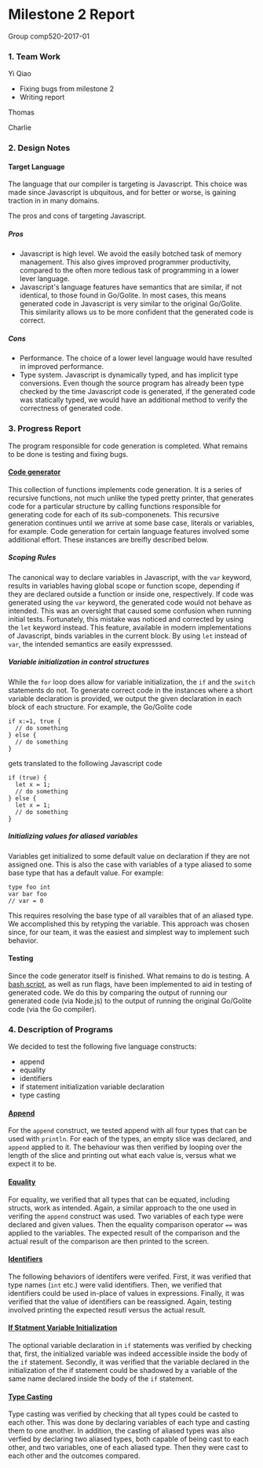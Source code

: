 # Milestone 2 Report
Group comp520-2017-01

### 1. Team Work
Yi Qiao
* Fixing bugs from milestone 2
* Writing report

Thomas

Charlie

### 2. Design Notes

#### Target Language  

The language that our compiler is targeting is Javascript. This choice was made since Javascript is ubquitous, and for better or worse, is gaining traction in in many domains.

The pros and cons of targeting Javascript.

##### Pros
* Javascript is high level. We avoid the easily botched task of memory management. This also gives improved programmer productivity, compared to the often more tedious task of programming in a lower lever language.
* Javascript's language features have semantics that are similar, if not identical, to those found in Go/Golite. In most cases, this means generated code in Javascript is very similar to the original Go/Golite. This similarity allows us to be more confident that the generated code is correct. 

##### Cons
* Performance. The choice of a lower level language would have resulted in improved performance.
* Type system. Javascript is dynamically typed, and has implicit type conversions. Even though the source program has already been type checked by the time Javascript code is generated, if the generated code was statically typed, we would have an additional method to verify the correctness of generated code.

### 3. Progress Report
The program responsible for code generation is completed. What remains to be done is testing and fixing bugs.

#### [Code generator](https://github.com/Sable/comp520-2017-01/blob/master/src/Pretty/CodeGenerator.hs)
This collection of functions implements code generation. It is a series of recursive functions, not much unlike the typed pretty printer, that generates code for a particular structure by calling functions responsible for generating code for each of its sub-componenets. This recursive generation continues until we arrive at some base case, literals or variables, for example. Code generation for certain language features involved some additional effort. These instances are breifly described below.

##### Scoping Rules
The canonical way to declare variables in Javascript, with the ```var``` keyword, results in variables having global scope or function scope, depending if they are declared outside a function or inside one, respectively. If code was generated using the ```var``` keyword, the generated code would not behave as intended. This was an oversight that caused some confusion when running initial tests. Fortunately, this mistake was noticed and corrected by using the ```let``` keyword instead. This feature, available in modern implementations of Javascript, binds variables in the current block. By using ```let``` instead of ```var```, the intended semantics are easily expresssed.

##### Variable initialization in control structures
While the ```for``` loop does allow for variable initialization, the ```if``` and the ```switch``` statements do not. To generate correct code in the instances where a short variable declaration is provided, we output the given declaration in each block of each structure. For example, the Go/Golite code
```
if x:=1, true {
  // do something
} else {
  // do something
}
```
gets translated to the following Javascript code
```
if (true) {
  let x = 1;
  // do something
} else {
  let x = 1;
  // do something
}
```
##### Initializing values for aliased variables
Variables get initialized to some default value on declaration if they are not assigned one. This is also the case with variables of a type aliased to some base type that has a default value. For example: 
```
type foo int
var bar foo
// var = 0
```
This requires resolving the base type of all varaibles that of an aliased type. We accomplished this by retyping the variable. This approach was chosen since, for our team, it was the easiest and simplest way to implement such behavior.

#### Testing
Since the code generator itself is finished. What remains to do is testing. A [bash script](https://github.com/Sable/comp520-2017-01/blob/master/diff_generator.sh), as well as run flags, have been implemented to aid in testing of generated code. We do this by comparing the output of running our generated code (via Node.js) to the output of running the original Go/Golite code (via the Go compiler). 

### 4. Description of Programs
We decided to test the following five language constructs:
* append
* equality
* identifiers
* if statement initialization variable declaration
* type casting


#### [Append](https://github.com/Sable/comp520-2017-01/blob/master/programs/generator/append.go)
For the ```append``` construct, we tested append with all four types that can be used with ```println```. For each of the types, an empty slice was declared, and ```append``` applied to it. The behaviour was then verified by looping over the length of the slice and printing out what each value is, versus what we expect it to be. 

#### [Equality](https://github.com/Sable/comp520-2017-01/blob/master/programs/generator/equality.go)
For equality, we verified that all types that can be equated, including structs, work as intended. Again, a similar approach to the one used in verifing the ```append``` construct was used. Two variables of each type were declared and given values. Then the equality comparison operator ```==``` was applied to the variables. The expected result of the comparison and the actual result of the comparison are then printed to the screen.

#### [Identifiers](https://github.com/Sable/comp520-2017-01/blob/master/programs/generator/identifiers.go)
The following behaviors of identifers were verifed. First, it was verified that type names (```int``` etc.) were valid identifiers. Then, we verified that identifiers could be used in-place of values in expressions. Finally, it was verified that the value of identifiers can be reassigned. Again, testing involved printing the expected resutl versus the actual result.

#### [If Statment Variable Initialization](https://github.com/Sable/comp520-2017-01/blob/master/programs/generator/if_init_shadow.go)
The optional variable declaration in ```if``` statements was verified by checking that, first, the initialized variable was indeed accessible inside the body of the ```if``` statement. Secondly, it was verified that the variable declared in the initialization of the if statement could be shadowed by a variable of the same name declared inside the body of the ```if``` statement.

#### [Type Casting](https://github.com/Sable/comp520-2017-01/blob/master/programs/generator/type_casting.go)
Type casting was verified by checking that all types could be casted to each other. This was done by declaring variables of each type and casting them to one another. In addition, the casting of aliased types was also verfied by declaring two aliased types, both capable of being cast to each other, and two variables, one of each aliased type. Then they were cast to each other and the outcomes compared.




